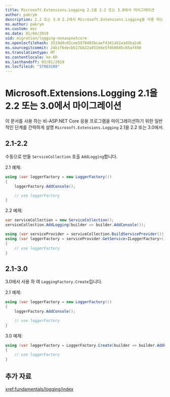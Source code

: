 ```yaml
---
title: Microsoft.Extensions.Logging 2.1을 2.2 또는 3.0에서 마이그레이션
author: pakrym
description: 2.2 또는 3.0 2.1에서 Microsoft.Extensions.Logging을 사용 하는 비-ASP.NET Core 응용 프로그램을 마이그레이션하는 방법에 알아봅니다.
ms.author: pakrym
ms.custom: mvc
ms.date: 01/04/2019
uid: migration/logging-nonaspnetcore
ms.openlocfilehash: 2519ddc02cee5978483bcaef4341a52aad3ba2a6
ms.sourcegitcommit: 24b1f6decbb17bb22a45166e5fdb0845c65af498
ms.translationtype: MT
ms.contentlocale: ko-KR
ms.lasthandoff: 03/01/2019
ms.locfileid: "57063180"
---
```

# <a name="migrate-from-microsoftextensionslogging-21-to-22-or-30"></a>Microsoft.Extensions.Logging 2.1을 2.2 또는 3.0에서 마이그레이션

이 문서를 사용 하는 비-ASP.NET Core 응용 프로그램을 마이그레이션하기 위한 일반적인 단계를 간략하게 설명 `Microsoft.Extensions.Logging` 2.1을 2.2 또는 3.0에서.

## <a name="21-to-22"></a>2.1-2.2

수동으로 만들 `ServiceCollection` 호출 `AddLogging`합니다.

2.1 예제:

```csharp
using (var loggerFactory = new LoggerFactory())
{
    loggerFactory.AddConsole();

    // use loggerFactory
}
```

2.2 예제:

```csharp
var serviceCollection = new ServiceCollection();
serviceCollection.AddLogging(builder => builder.AddConsole());

using (var serviceProvider = serviceCollection.BuildServiceProvider())
using (var loggerFactory = serviceProvider.GetService<ILoggerFactory>())
{
    // use loggerFactory
}
```

## <a name="21-to-30"></a>2.1-3.0

3.0에서 사용 하 여 `LoggingFactory.Create`입니다.

2.1 예제:

```csharp
using (var loggerFactory = new LoggerFactory())
{
    loggerFactory.AddConsole();

    // use loggerFactory
}
```

3.0 예제:

```csharp
using (var loggerFactory = LoggerFactory.Create(builder => builder.AddConsole()))
{
    // use loggerFactory
}
```

## <a name="additional-resources"></a>추가 자료

<xref:fundamentals/logging/index>